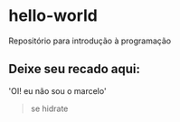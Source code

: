 # hello-world
Repositório para introdução à programação

## Deixe seu recado aqui:

'OI! eu não sou o marcelo'
> se hidrate
